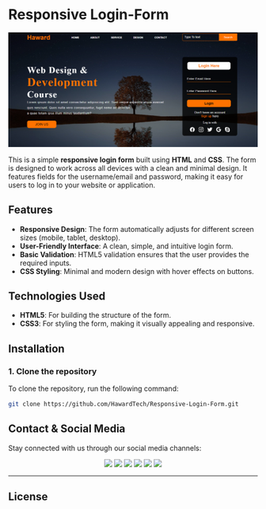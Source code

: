 # Responsive Login-Form

![Project screenshot](https://github.com/HawardTech/Responsive-Login-Form/blob/main/login%20html.png)

This is a simple **responsive login form** built using **HTML** and **CSS**. The form is designed to work across all devices with a clean and minimal design. It features fields for the username/email and password, making it easy for users to log in to your website or application.

## Features
- **Responsive Design**: The form automatically adjusts for different screen sizes (mobile, tablet, desktop).
- **User-Friendly Interface**: A clean, simple, and intuitive login form.
- **Basic Validation**: HTML5 validation ensures that the user provides the required inputs.
- **CSS Styling**: Minimal and modern design with hover effects on buttons.

## Technologies Used
- **HTML5**: For building the structure of the form.
- **CSS3**: For styling the form, making it visually appealing and responsive.

## Installation

### 1. Clone the repository
To clone the repository, run the following command:
```bash
git clone https://github.com/HawardTech/Responsive-Login-Form.git

````
## Contact & Social Media

Stay connected with us through our social media channels:

<p align="center">
<a href="https://instagram.com/iamhawardlee" target="_blank"><img src="https://img.shields.io/badge/Instagram-%23E4405F.svg?style=for-the-badge&logo=Instagram&logoColor=white"></a>
<a href="https://facebook.com/yourusername" target="_blank"><img src="https://img.shields.io/badge/Facebook-%231877F2.svg?style=for-the-badge&logo=Facebook&logoColor=white"></a>
<a href="https://twitter.com/haward254" target="_blank"><img src="https://img.shields.io/badge/X-%23000000.svg?style=for-the-badge&logo=Twitter&logoColor=white"></a>
<a href="https://linkedin.com/in/yourusername" target="_blank"><img src="https://img.shields.io/badge/LinkedIn-%230077B5.svg?style=for-the-badge&logo=LinkedIn&logoColor=white"></a>
<a href="https://wa.me/yourphonenumber" target="_blank"><img src="https://img.shields.io/badge/WhatsApp-%25D366.svg?style=for-the-badge&logo=WhatsApp&logoColor=white"></a>
<a href="mailto:your-email@example.com" target="_blank"><img src="https://img.shields.io/badge/Email-%23D14836.svg?style=for-the-badge&logo=Gmail&logoColor=white"></a>
</p>

---

## License
